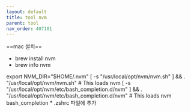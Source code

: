 ```yaml
---
layout: default
title: tool nvm
parent: tool
nav_order: 407101
---
```


==mac 설치==
* brew install nvm
* brew info nvm
<source>
export NVM_DIR="$HOME/.nvm"
[ -s "/usr/local/opt/nvm/nvm.sh" ] && . "/usr/local/opt/nvm/nvm.sh"  # This loads nvm
[ -s "/usr/local/opt/nvm/etc/bash_completion.d/nvm" ] && . "/usr/local/opt/nvm/etc/bash_completion.d/nvm"  # This loads nvm bash_completion
</source>
* .zshrc 파일에 추가
